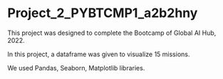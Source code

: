 # Project_2_PYBTCMP1_a2b2hny
This project was designed to complete the Bootcamp of Global AI Hub, 2022.

In this project, a dataframe was given to visualize 15 missions.

We used Pandas, Seaborn, Matplotlib libraries.
